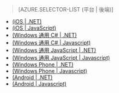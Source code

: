 > [AZURE.SELECTOR-LIST (平台 | 後端)]
- [(iOS | .NET)](/zh-tw/documentation/articles/mobile-services-dotnet-backend-ios-get-started-push/)
- [(iOS | JavaScript)](/zh-tw/documentation/articles/mobile-services-javascript-backend-ios-get-started-push/)
- [(Windows 通用 C# | .NET)](/zh-tw/documentation/articles/mobile-services-dotnet-backend-windows-universal-dotnet-get-started-push/)
- [(Windows 通用 C# | Javascript)](/zh-tw/documentation/articles/mobile-services-javascript-backend-windows-universal-dotnet-get-started-push/)
- [(Windows 通用 JavaScript | .NET)](/zh-tw/documentation/articles/mobile-services-dotnet-backend-windows-universal-javascript-get-started-push/)
- [(Windows 通用 JavaScript | Javascript)](/zh-tw/documentation/articles/mobile-services-javascript-backend-windows-universal-javascript-get-started-push/)
- [(Windows Phone | .NET)](/zh-tw/documentation/articles/mobile-services-dotnet-backend-windows-phone-get-started-push/)
- [(Windows Phone | Javascript)](/zh-tw/documentation/articles/mobile-services-javascript-backend-windows-phone-get-started-push/)
- [(Android | .NET)](/zh-tw/documentation/articles/mobile-services-dotnet-backend-android-get-started-push/)
- [(Android | Javascript)](/zh-tw/documentation/articles/mobile-services-javascript-backend-android-get-started-push/)

<!--HONumber=42-->
